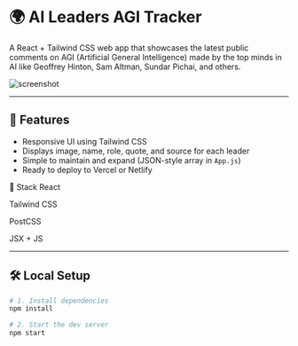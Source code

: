 # 🌍 AI Leaders AGI Tracker

A React + Tailwind CSS web app that showcases the latest public comments on AGI (Artificial General Intelligence) made by the top minds in AI like Geoffrey Hinton, Sam Altman, Sundar Pichai, and others.

![screenshot](https://via.placeholder.com/1000x500?text=AI+Leaders+AGI+Tracker+Preview)

---

## 🚀 Features

- Responsive UI using Tailwind CSS
- Displays image, name, role, quote, and source for each leader
- Simple to maintain and expand (JSON-style array in `App.js`)
- Ready to deploy to Vercel or Netlify

🧠 Stack
React

Tailwind CSS

PostCSS

JSX + JS

---

## 🛠️ Local Setup

```bash
# 1. Install dependencies
npm install

# 2. Start the dev server
npm start
